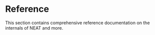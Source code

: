 # Reference​

This section contains comprehensive reference documentation on the internals of NEAT and more.
